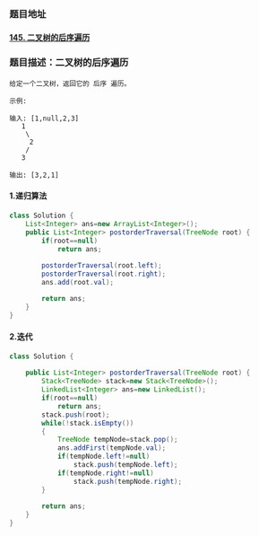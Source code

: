###  题目地址

#### [145. 二叉树的后序遍历](https://leetcode-cn.com/problems/binary-tree-postorder-traversal/)

###  题目描述：二叉树的后序遍历

```
给定一个二叉树，返回它的 后序 遍历。

示例:

输入: [1,null,2,3]  
   1
    \
     2
    /
   3 

输出: [3,2,1]
```



#### 1.递归算法

```java
class Solution {
	List<Integer> ans=new ArrayList<Integer>();
    public List<Integer> postorderTraversal(TreeNode root) {
    	if(root==null)
    		return ans;
    	
    	postorderTraversal(root.left);
    	postorderTraversal(root.right);
    	ans.add(root.val);

    	return ans;
    }
}
```



#### 2.迭代

```java
class Solution {
	
    public List<Integer> postorderTraversal(TreeNode root) {
    	Stack<TreeNode> stack=new Stack<TreeNode>();
    	LinkedList<Integer> ans=new LinkedList();
    	if(root==null)
            return ans;
    	stack.push(root);
    	while(!stack.isEmpty())
    	{
    		TreeNode tempNode=stack.pop();
    		ans.addFirst(tempNode.val);
    		if(tempNode.left!=null)
    			stack.push(tempNode.left);
    		if(tempNode.right!=null)
    			stack.push(tempNode.right);
    	}
    	
    	return ans;
    }
}
```



